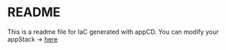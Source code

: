 # README
This is a readme file for IaC generated with appCD.
You can modify your appStack -> [here](http://main.dev.stackgen.com/appstacks/895c3640-b0fb-44bd-8c15-b7259e98e54e)
